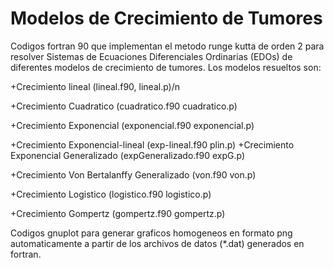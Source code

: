# Modelos de Crecimiento de Tumores
Codigos fortran 90 que implementan el metodo runge kutta de orden 2 para resolver Sistemas de Ecuaciones Diferenciales Ordinarias (EDOs) de diferentes modelos de crecimiento de tumores.
Los modelos resueltos son:

+Crecimiento lineal (lineal.f90, lineal.p)/n

+Crecimiento Cuadratico (cuadratico.f90 cuadratico.p)

+Crecimiento Exponencial (exponencial.f90 exponencial.p)

+Crecimiento Exponencial-lineal (exp-lineal.f90 plin.p)
+Crecimiento Exponencial Generalizado (expGeneralizado.f90 expG.p)

+Crecimiento Von Bertalanffy Generalizado (von.f90 von.p)

+Crecimiento Logistico (logistico.f90 logistico.p)

+Crecimiento Gompertz (gompertz.f90 gompertz.p)

Codigos gnuplot para generar graficos homogeneos en formato png automaticamente a partir de los archivos de datos (*.dat) generados en fortran.
